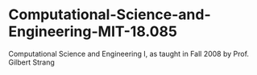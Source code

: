 # Computational-Science-and-Engineering-MIT-18.085
Computational Science and Engineering I, as taught in Fall 2008 by Prof. Gilbert Strang
